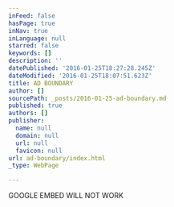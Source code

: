 ```yaml
---
inFeed: false
hasPage: true
inNav: true
inLanguage: null
starred: false
keywords: []
description: ''
datePublished: '2016-01-25T18:27:28.245Z'
dateModified: '2016-01-25T18:07:51.623Z'
title: AD BOUNDARY
author: []
sourcePath: _posts/2016-01-25-ad-boundary.md
published: true
authors: []
publisher:
  name: null
  domain: null
  url: null
  favicon: null
url: ad-boundary/index.html
_type: WebPage

---
```

GOOGLE EMBED WILL NOT WORK